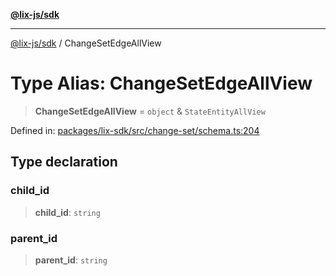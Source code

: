[**@lix-js/sdk**](../README.md)

***

[@lix-js/sdk](../README.md) / ChangeSetEdgeAllView

# Type Alias: ChangeSetEdgeAllView

> **ChangeSetEdgeAllView** = `object` & `StateEntityAllView`

Defined in: [packages/lix-sdk/src/change-set/schema.ts:204](https://github.com/opral/monorepo/blob/3bcc1f95be292671fbdc30a84e807512030f233b/packages/lix-sdk/src/change-set/schema.ts#L204)

## Type declaration

### child\_id

> **child\_id**: `string`

### parent\_id

> **parent\_id**: `string`
